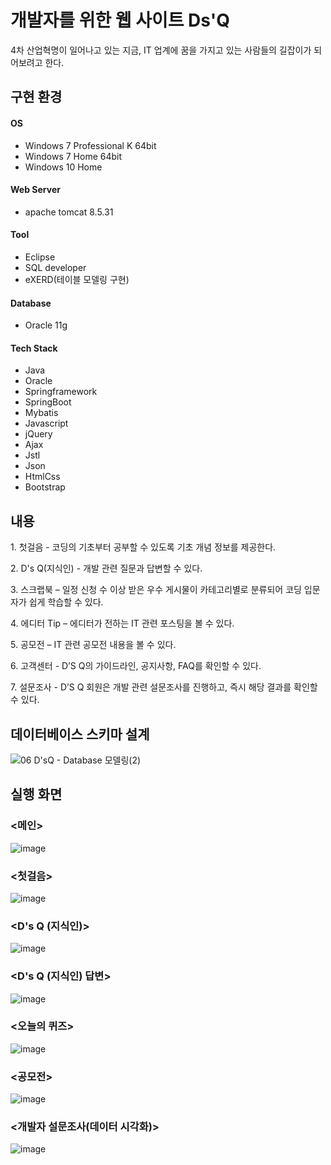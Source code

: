# 개발자를 위한 웹 사이트 Ds'Q
4차 산업혁명이 일어나고 있는 지금, IT 업계에 꿈을 가지고 있는 사람들의 길잡이가 되어보려고 한다.

## 구현 환경
#### OS
* Windows 7 Professional K 64bit
* Windows 7 Home 64bit
* Windows 10 Home

#### Web Server
* apache tomcat 8.5.31

#### Tool 
* Eclipse
* SQL developer
* eXERD(테이블 모델링 구현)

#### Database
* Oracle 11g

#### Tech Stack 
* Java
* Oracle 
* Springframework
* SpringBoot
* Mybatis
* Javascript
* jQuery
* Ajax
* Jstl
* Json
* HtmlCss
* Bootstrap

## 내용
1. 첫걸음 - 코딩의 기초부터 공부할 수 있도록 기초 개념 정보를 제공한다.

2. D's Q(지식인) - 개발 관련 질문과 답변할 수 있다.

3. 스크랩북 – 일정 신청 수 이상 받은 우수 게시물이 카테고리별로 분류되어 코딩 입문자가 쉽게 학습할 수 있다.

4. 에디터 Tip – 에디터가 전하는 IT 관련 포스팅을 볼 수 있다.

5. 공모전 – IT 관련 공모전 내용을 볼 수 있다.

6. 고객센터 - D’S Q의 가이드라인, 공지사항, FAQ를 확인할 수 있다.

7. 설문조사 - D’S Q 회원은 개발 관련 설문조사를 진행하고, 즉시 해당 결과를 확인할 수 있다.


## 데이터베이스 스키마 설계
![06 D'sQ - Database 모델링(2)](https://user-images.githubusercontent.com/74748733/182308355-03ac7cab-c3bf-4ebe-9b2a-7b2ef8f2e542.png)

## 실행 화면
### <메인>
![image](https://user-images.githubusercontent.com/74748733/182307166-820397b7-c683-4e9e-af64-73e8e3f86672.png)

### <첫걸음>
![image](https://user-images.githubusercontent.com/74748733/182307370-4783a5b2-875d-45ce-b244-86bd2a199c60.png)

### <D's Q (지식인)>
![image](https://user-images.githubusercontent.com/74748733/182307071-01b6ef4c-d292-489b-aa38-861ad89f2070.png)

### <D's Q (지식인) 답변>
![image](https://user-images.githubusercontent.com/74748733/182307752-53b158cd-16d6-4dad-b466-55f11306dbdf.png)

### <오늘의 퀴즈>
![image](https://user-images.githubusercontent.com/74748733/182307616-4371156a-e49c-442f-9b7c-7a81ceb6c4c3.png)

### <공모전>
![image](https://user-images.githubusercontent.com/74748733/182307930-147f2d81-9e7f-4426-bf38-9acd0668752c.png)

### <개발자 설문조사(데이터 시각화)>
![image](https://user-images.githubusercontent.com/74748733/182308144-bb362a5e-7f72-4c95-a899-03620befc766.png)
